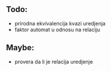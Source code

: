 ## Todo:

* prirodna ekvivalencija kvazi uredjenja
* faktor automat u odnosu na relaciju

## Maybe:

* provera da li je relacija uredjenje
